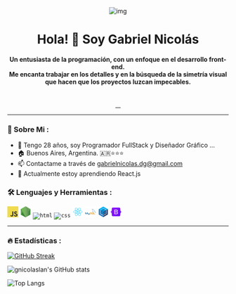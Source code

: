 <div id="header" align="center">
    <img width=200 src="https://media.giphy.com/media/Dh5q0sShxgp13DwrvG/giphy.gif" alt="img">
    <h1 align="center">Hola! 👋 Soy Gabriel Nicolás</h1>
    <h4>Un entusiasta de la programación, con un enfoque en el desarrollo front-end.<br>Me encanta trabajar en los detalles y en la búsqueda de la simetría visual que hacen que los proyectos luzcan impecables.</b></h4>
</div>
<br>
<div align="center">
    <a href="https://github.com/gnicolaslan">
        <img src="https://img.shields.io/github/followers/gnicolaslan?color=FEB240&logo=github&style=for-the-badge" alt="">
    </a>
    <a href="https://www.linkedin.com/in/gnicolaslan/">
        <img src="https://img.shields.io/badge/LinkedIn-FEB240?style=for-the-badge&logo=linkedin&logoColor=black" alt="">
    </a>
    <a href="https://www.instagram.com/gnicolaslan">
        <img src="https://img.shields.io/badge/Instagram-FEB240?style=for-the-badge&logo=instagram&logoColor=black" alt="">
    </a>
    <a href="https://www.behance.net/gabrielnicolasLNZT">
        <img src="https://img.shields.io/badge/Behance-FEB240?style=for-the-badge&logo=behance&logoColor=black" alt="">
    </a>
</div>
 
---
### 💬 Sobre Mi :
- 👾 Tengo 28 años, soy Programador FullStack y Diseñador Gráfico ...
- 🏠 Buenos Aires, Argentina. 🇦🇷⭐⭐⭐
- 📫 Contactame a través de gabrielnicolas.dg@gmail.com
- 🌱 Actualmente estoy aprendiendo React.js

### 🛠️ Lenguajes y Herramientas :
<code><img height="25" alt="javascript" src="https://raw.githubusercontent.com/github/explore/80688e429a7d4ef2fca1e82350fe8e3517d3494d/topics/javascript/javascript.png"></code>
<code><img height="25" alt="nodejs" src="https://raw.githubusercontent.com/github/explore/80688e429a7d4ef2fca1e82350fe8e3517d3494d/topics/nodejs/nodejs.png"></code>
<code><img height="25" alt="html" src="https://img.freepik.com/iconos-gratis/html5_318-903450.jpg"></code>
<code><img height="25" alt="css" src="https://upload.wikimedia.org/wikipedia/commons/thumb/6/62/CSS3_logo.svg/2048px-CSS3_logo.svg.png"></code>
<code><img height="25" alt="react" src="https://raw.githubusercontent.com/github/explore/80688e429a7d4ef2fca1e82350fe8e3517d3494d/topics/react/react.png"></code>
<code><img height="25" alt="mysql" src="https://github.com/devicons/devicon/blob/1119b9f84c0290e0f0b38982099a2bd027a48bf1/icons/mysql/mysql-original-wordmark.svg"></code>
<code><img height="25" alt="sql" src="https://github.com/devicons/devicon/blob/1119b9f84c0290e0f0b38982099a2bd027a48bf1/icons/sequelize/sequelize-original.svg"></code>
<code><img height="25" alt="bs" src="https://github.com/devicons/devicon/blob/1119b9f84c0290e0f0b38982099a2bd027a48bf1/icons/bootstrap/bootstrap-original.svg"></code>

---

### 🔥 Estadísticas :
[![GitHub Streak](http://github-readme-streak-stats.herokuapp.com?user=gnicolaslan&theme=gruvbox&locale=es&date_format=j%20M%5B%20Y%5D&mode=weekly)](https://git.io/streak-stats)

![gnicolaslan's GitHub stats](https://github-readme-stats.vercel.app/api?username=gnicolaslan&show_icons=true&theme=gruvbox)

![Top Langs](https://github-readme-stats.vercel.app/api/top-langs/?username=gnicolaslan&theme=gruvbox)


